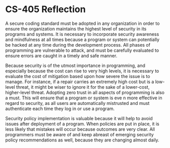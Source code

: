 # CS-405 Reflection

A secure coding standard must be adopted in any organization in order to ensure the organization maintains the highest level of security in its programs and systems. It
is necessary to incorporate security awareness and mindfulness at all times because a program or system can potentially be hacked at any time during the development
process. All phases of programming are vulnerable to attack, and must be carefully evaluated to ensure errors are caught in a timely and safe manner.

Because security is of the utmost importance in programming, and especially because the cost can rise to very high levels, it is necessary to evaluate the cost of 
mitigation based upon how severe the issue is to manage. For instance, if a repair carries an extremely high cost but is a low-level threat, it might be wiser to ignore
it for the sake of a lower-cost, higher-level threat. Adopting zero trust in all aspects of programming is also a must. This will ensure that a program or system is eve
n more effective in regard to security, as all users are automatically mistrusted and must authenticate each time they log in or use a program.

Security policy implementation is valuable because it will help to avoid issues after deployment of a program. When policies are put in place, it is less likely that
mistakes will occur because outcomes are very clear. All programmers must be aware of and keep abreast of emerging security policy recommendations as well, because they
are changing almost daily.
